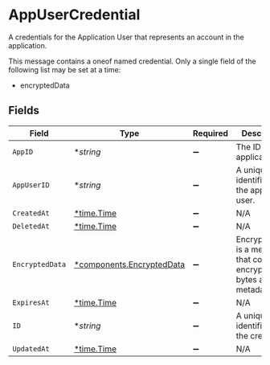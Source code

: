 # AppUserCredential

A credentials for the Application User that represents an account in the application.

This message contains a oneof named credential. Only a single field of the following list may be set at a time:
  - encryptedData



## Fields

| Field                                                                  | Type                                                                   | Required                                                               | Description                                                            |
| ---------------------------------------------------------------------- | ---------------------------------------------------------------------- | ---------------------------------------------------------------------- | ---------------------------------------------------------------------- |
| `AppID`                                                                | **string*                                                              | :heavy_minus_sign:                                                     | The ID of the application.                                             |
| `AppUserID`                                                            | **string*                                                              | :heavy_minus_sign:                                                     | A unique identifier of the application user.                           |
| `CreatedAt`                                                            | [*time.Time](https://pkg.go.dev/time#Time)                             | :heavy_minus_sign:                                                     | N/A                                                                    |
| `DeletedAt`                                                            | [*time.Time](https://pkg.go.dev/time#Time)                             | :heavy_minus_sign:                                                     | N/A                                                                    |
| `EncryptedData`                                                        | [*components.EncryptedData](../../models/components/encrypteddata.md)  | :heavy_minus_sign:                                                     | EncryptedData is a message that contains encrypted bytes and metadata. |
| `ExpiresAt`                                                            | [*time.Time](https://pkg.go.dev/time#Time)                             | :heavy_minus_sign:                                                     | N/A                                                                    |
| `ID`                                                                   | **string*                                                              | :heavy_minus_sign:                                                     | A unique identifier of the credential.                                 |
| `UpdatedAt`                                                            | [*time.Time](https://pkg.go.dev/time#Time)                             | :heavy_minus_sign:                                                     | N/A                                                                    |